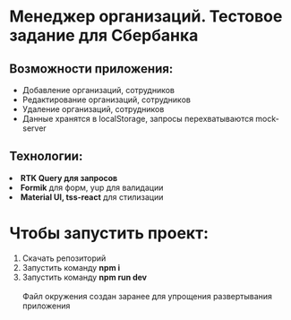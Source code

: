<h1>Менеджер организаций. Тестовое задание для Сбербанка</h1>
<h2>Возможности приложения:</h2>
<ul>
<lI>Добавление организаций, сотрудников</lI>
<lI>Редактирование организаций, сотрудников</lI>
<lI>Удаление организаций, сотрудников</lI>
<lI>Данные хранятся в localStorage, запросы перехватываются mock-server</lI>
</ul>
<h2>Технологии:</h2>
<lI><b>RTK Query для запросов</b></lI>
<lI><b>Formik</b> для форм, yup для валидации</lI>
<lI><b>Material UI, tss-react</b> для стилизации</lI>
</ul>
<h1>Чтобы запустить проект:</h1>
<ol>
<li>Скачать репозиторий</li>
<li>Запустить команду <b>npm i</b></li>
<li>Запустить команду <b>npm run dev</b></li>
<br>
Файл окружения создан заранее для упрощения развертывания приложения
</ol>
